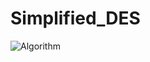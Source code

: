 # Simplified_DES
![Algorithm](https://github.com/AhmedAlfahal/Simplified_DES/assets/111463922/7f6ee858-4273-4970-bba1-399c562c40b9)

